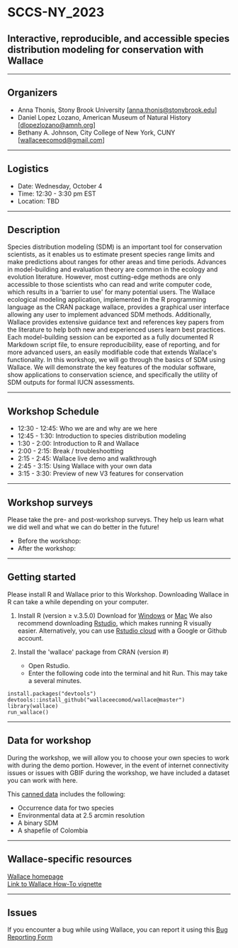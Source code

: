 # SCCS-NY_2023
## Interactive, reproducible, and accessible species distribution modeling for conservation with Wallace  

---

## Organizers 
- Anna Thonis, Stony Brook University [anna.thonis@stonybrook.edu]          
- Daniel Lopez Lozano, American Museum of Natural History [dlopezlozano@amnh.org]    
- Bethany A. Johnson, City College of New  York, CUNY [wallaceecomod@gmail.com]      
  
--- 
  
## Logistics     
- Date: Wednesday, October 4      
- Time: 12:30 - 3:30 pm EST     
- Location: TBD   
   
---  
  
## Description  
Species distribution modeling (SDM) is an important tool for conservation scientists, as it enables us to estimate present species range limits and make predictions about ranges for other areas and time periods. Advances in model-building and evaluation theory are common in the ecology and evolution literature. However, most cutting-edge methods are only accessible to those scientists who can read and write computer code, which results in a 'barrier to use' for many potential users. The Wallace ecological modeling application, implemented in the R programming language as the CRAN package wallace, provides a graphical user interface allowing any user to implement advanced SDM methods. Additionally, Wallace provides extensive guidance text and references key papers from the literature to help both new and experienced users learn best practices. Each model-building session can be exported as a fully documented R Markdown script file, to ensure reproducibility, ease of reporting, and for more advanced users, an easily modifiable code that extends Wallace's functionality. In this workshop, we will go through the basics of SDM using Wallace. We will demonstrate the key features of the modular software, show applications to conservation science, and specifically the utility of SDM outputs for formal IUCN assessments.    
   
---  
   
## Workshop Schedule  
* 12:30 - 12:45: Who we are and why are we here  
* 12:45 - 1:30: Introduction to species distribution modeling  
* 1:30 - 2:00: Introduction to R and Wallace  
* 2:00 - 2:15: Break / troubleshootting  
* 2:15 - 2:45: Wallace live demo and walkthrough  
* 2:45 - 3:15: Using Wallace with your own data  
* 3:15 - 3:30: Preview of new V3 features for conservation  
   
---  
   
## Workshop surveys
Please take the pre- and post-workshop surveys. They help us learn what we did well and what we can do better in the future!
* Before the workshop:
* After the workshop:

---

## Getting started  
Please install R and Wallace prior to this Workshop. Downloading Wallace in R can take a while depending on your computer.   
   
1. Install R (version ≥ v.3.5.0) Download for [Windows](https://cran.r-project.org/bin/windows/base/) or [Mac](https://cran.r-project.org/bin/macosx/) We also recommend downloading [Rstudio](https://posit.co/download/rstudio-desktop/#download), which makes running R visually easier.
Alternatively, you can use [Rstudio cloud](https://posit.cloud/) with a Google or Github account.   
  
2. Install the 'wallace' package from CRAN (version #)  
   * Open Rstudio.   
   * Enter the following code into the terminal and hit Run. This may take a several minutes.   
         
```     
install.packages("devtools")  
devtools::install_github("wallaceecomod/wallace@master")  
library(wallace)  
run_wallace()   
```
        
---   
    
## Data for workshop    
During the workshop, we will allow you to choose your own species to work with during the demo portion. However, in the event of internet connectivity issues or issues with GBIF during the workshop, we have included a dataset you can work with here.    
    
This [canned data](https://drive.google.com/drive/folders/1YwgKWt5J5VOvsro4lsXjb2uf4EfbLU5L?usp=drive_link) includes the following:    
* Occurrence data for two species 
* Environmental data at 2.5 arcmin resolution 
* A binary SDM 
* A shapefile of Colombia 
   
---   
    
## Wallace-specific resources    
[Wallace homepage](https://wallaceecomod.github.io/)     
[Link to Wallace How-To vignette](https://wallaceecomod.github.io/wallace/articles/tutorial-v2.html)     
    
---   
    
## Issues    
If you encounter a bug while using Wallace, you can report it using this [Bug Reporting Form](https://docs.google.com/forms/d/e/1FAIpQLSd4giDOteMbzOkyN-rLghMqWFeVjxjjL1AAWxIt-7qyAQDcbA/viewform)    
